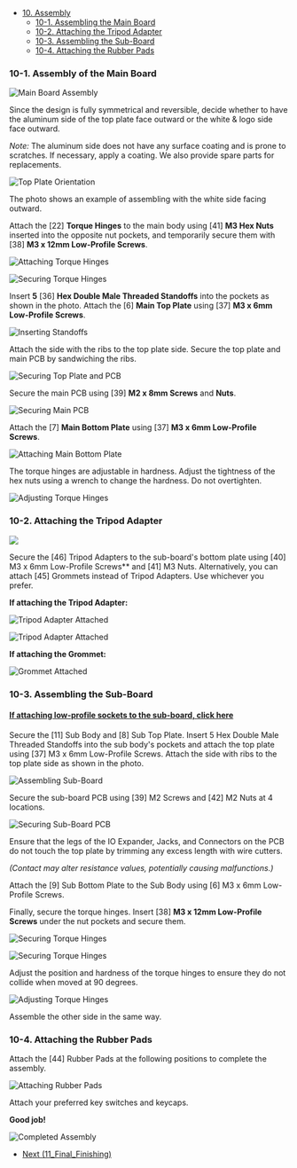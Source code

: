 - [10. Assembly](10_assembly.md)
  - [10-1. Assembling the Main Board](./10_assembly.md/#10-1Assembly-of-the-Main-Board)
  - [10-2. Attaching the Tripod Adapter](./10_assembly.md/#10-2Attaching-the-Tripod-Adapter)
  - [10-3. Assembling the Sub-Board](./10_assembly.md/#10-3Assembling-the-Sub-Board)
  - [10-4. Attaching the Rubber Pads](./10_assembly.md/#10-4Attaching-the-Rubber-Pads)

### 10-1. Assembly of the Main Board

![Main Board Assembly](../images/10/monkeypad_10_01.jpeg)

Since the design is fully symmetrical and reversible, decide whether to have the aluminum side of the top plate face outward or the white & logo side face outward.

*Note:* The aluminum side does not have any surface coating and is prone to scratches. If necessary, apply a coating. We also provide spare parts for replacements.

![Top Plate Orientation](../images/10/monkeypad_10_02.jpeg)

The photo shows an example of assembling with the white side facing outward.

Attach the [22] **Torque Hinges** to the main body using [41] **M3 Hex Nuts** inserted into the opposite nut pockets, and temporarily secure them with [38] **M3 x 12mm Low-Profile Screws**.

![Attaching Torque Hinges](../images/10/monkeypad_10_03.jpeg)

![Securing Torque Hinges](../images/10/monkeypad_10_04.jpeg)

Insert **5** [36] **Hex Double Male Threaded Standoffs** into the pockets as shown in the photo. Attach the [6] **Main Top Plate** using [37] **M3 x 6mm Low-Profile Screws**.

![Inserting Standoffs](../images/10/monkeypad_10_05.jpeg)

Attach the side with the ribs to the top plate side. Secure the top plate and main PCB by sandwiching the ribs.

![Securing Top Plate and PCB](../images/10/monkeypad_10_05.jpeg)

Secure the main PCB using [39] **M2 x 8mm Screws** and **Nuts**.

![Securing Main PCB](../images/10/monkeypad_10_06.jpeg)

Attach the [7] **Main Bottom Plate** using [37] **M3 x 6mm Low-Profile Screws**.

![Attaching Main Bottom Plate](../images/10/monkeypad_10_07.jpeg)

The torque hinges are adjustable in hardness. Adjust the tightness of the hex nuts using a wrench to change the hardness. Do not overtighten.

![Adjusting Torque Hinges](../images/10/monkeypad_10_08.jpeg)

### 10-2. Attaching the Tripod Adapter

![](../images/10/monkeypad_10_10.jpeg)

Secure the [46] Tripod Adapters to the sub-board's bottom plate using [40] M3 x 6mm Low-Profile Screws** and [41] M3 Nuts. Alternatively, you can attach [45] Grommets instead of Tripod Adapters. Use whichever you prefer.

**If attaching the Tripod Adapter:**

![Tripod Adapter Attached](../images/10/monkeypad_10_11.jpeg)

![Tripod Adapter Attached](../images/10/monkeypad_10_12.jpeg)

**If attaching the Grommet:**

![Grommet Attached](../images/10/monkeypad_10_13.jpeg)

### 10-3. Assembling the Sub-Board

#### [If attaching low-profile sockets to the sub-board, click here](../low_profile/10_Assembly_Low_Profile.md)

Secure the [11] Sub Body and [8] Sub Top Plate. Insert 5 Hex Double Male Threaded Standoffs into the sub body's pockets and attach the top plate using [37] M3 x 6mm Low-Profile Screws. Attach the side with ribs to the top plate side as shown in the photo.

![Assembling Sub-Board](../images/10/monkeypad_10_14.jpeg)

Secure the sub-board PCB using [39] M2 Screws and [42] M2 Nuts at 4 locations.

![Securing Sub-Board PCB](../images/10/monkeypad_10_15.jpeg)

Ensure that the legs of the IO Expander, Jacks, and Connectors on the PCB do not touch the top plate by trimming any excess length with wire cutters.

*(Contact may alter resistance values, potentially causing malfunctions.)*

Attach the [9] Sub Bottom Plate to the Sub Body using [6] M3 x 6mm Low-Profile Screws.

Finally, secure the torque hinges. Insert [38] **M3 x 12mm Low-Profile Screws** under the nut pockets and secure them.

![Securing Torque Hinges](../images/10/monkeypad_10_16.jpeg)

![Securing Torque Hinges](../images/10/monkeypad_10_17.jpeg)

Adjust the position and hardness of the torque hinges to ensure they do not collide when moved at 90 degrees.

![Adjusting Torque Hinges](../images/10/monkeypad_10_18.jpeg)

Assemble the other side in the same way.

### 10-4. Attaching the Rubber Pads

Attach the [44] Rubber Pads at the following positions to complete the assembly.

![Attaching Rubber Pads](../images/10/monkeypad_10_19.jpeg)

Attach your preferred key switches and keycaps.

**Good job!**

![Completed Assembly](../images/10/monkeypad_10_20.jpeg)

- [Next (11_Final_Finishing)](11_Complete.md)
